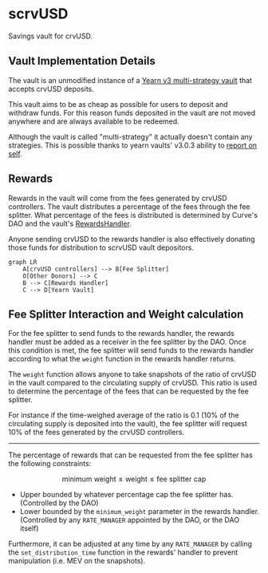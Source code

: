# scrvUSD

Savings vault for crvUSD.

## Vault Implementation Details

The vault is an unmodified instance of a [Yearn v3 multi-strategy vault](https://github.com/yearn/yearn-vaults-v3) that accepts crvUSD deposits.

This vault aims to be as cheap as possible for users to deposit and withdraw funds. For this reason funds deposited in the vault are not moved anywhere and are always available to be redeemed.

Although the vault is called "multi-strategy" it actually doesn't contain any strategies. This is possible thanks to yearn vaults' v3.0.3 ability to [report on self](https://github.com/yearn/yearn-vaults-v3/pull/205).

## Rewards

Rewards in the vault will come from the fees generated by crvUSD controllers. The vault distributes a percentage of the fees through the fee splitter. What percentage of the fees is distributed is determined by Curve's DAO and the vault's [RewardsHandler](contracts/RewardsHandler.vy).

Anyone sending crvUSD to the rewards handler is also effectively donating those funds for distribution to scrvUSD vault depositors.


```mermaid
graph LR
    A[crvUSD controllers] --> B[Fee Splitter]
    O[Other Donors] --> C
    B --> C[Rewards Handler]
    C --> D[Yearn Vault]
```

## Fee Splitter Interaction and Weight calculation

For the fee splitter to send funds to the rewards handler, the rewards handler must be added as a receiver in the fee splitter by the DAO. Once this condition is met, the fee splitter will send funds to the rewards handler according to what the `weight` function in the rewards handler returns.

The `weight` function allows anyone to take snapshots of the ratio of crvUSD in the vault compared to the circulating supply of crvUSD. This ratio is used to determine the percentage of the fees that can be requested by the fee splitter.

For instance if the time-weighed average of the ratio is 0.1 (10% of the circulating supply is deposited into the vault), the fee splitter will request 10% of the fees generated by the crvUSD controllers.

---

The percentage of rewards that can be requested from the fee splitter has the following constraints:

$$\text{minimum weight} \leq \text{weight} \leq \text{fee splitter cap}$$

- Upper bounded by whatever percentage cap the fee splitter has. (Controlled by the DAO)
- Lower bounded by the `minimum_weight` parameter in the rewards handler. (Controlled by any `RATE_MANAGER` appointed by the DAO, or the DAO itself)


Furthermore, it can be adjusted at any time by any `RATE_MANAGER` by calling the `set_distribution_time` function in the rewards' handler to prevent manipulation (i.e. MEV on the snapshots).
